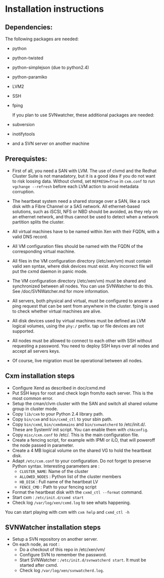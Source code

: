 Installation instructions
=========================

Dependencies:
-------------

The following packages are needed:

* python
* python-twisted  
* python-simplejson (due to python2.4)
* python-paramiko
* LVM2
* SSH
* fping

    If you plan to use SVNwatcher, these additional packages are needed:

* subversion
* inotifytools
* and a SVN server on another machine

Prerequistes:
-------------

* First of all, you need a SAN with LVM. 
The use of clvmd and the Redhat Cluster Suite is not manadatory, but it is a good idea if you do not want to risk loosing data.
Without clvmd, set `REFRESH=True` in `cxm.conf` to run `vgchange --refresh` before each LVM action to avoid metadata corruption.

* The heartbeat system need a shared storage over a SAN, like a rack disk with a Fibre Channel or a SAS network. All ethernet-based solutions, such as iSCSI, NFS or NBD should be avoided, as they rely on an ethernet network, and thus cannot be used to detect when a network partition splits the cluster.

* All virtual machines have to be named within Xen with their FQDN, with a valid DNS record.

* All VM configuration files should be named with the FQDN of the corresponding virtual machine.

* All files in the VM configuration directory (/etc/xen/vm) must contain valid xen syntax, where disk devices must exist. Any incorrect file will put the cxmd daemon in panic mode.

* The VM configuration directory (/etc/xen/vm) must be shared and synchronized between all nodes. You can use SVNWatcher to do this. See /doc/SVNWatcher.md for more information.

* All servers, both physical and virtual, must be configured to answer a ping request that can be sent from anywhere in the cluster. fping is used to check whether virtual machines are alive.

* All disk devices used by virtual machines must be defined as LVM logical volumes, using the `phy:/` prefix. tap or file devices are not supported.

* All nodes must be allowed to connect to each other with SSH without requesting a password. You need to deploy SSH keys over all nodes and accept all servers keys.

* Of course, live migration must be operational between all nodes.


Cxm installation steps
----------------------

* Configure Xend as described in doc/cxmd.md
* Put SSH keys for root and check login from/to each server. This is the most common error.
* Setup the cman/clvm cluster with the SAN and switch all shared volume group in cluster mode.
* Copy `lib/cxm` to your Python 2.4 library path.
* Copy `bin/cxm` and `bin/cxmd_ctl` to your sbin path.
* Copy `bin/cxmd`, `bin/cxmdomains` and `bin/svnwatcherd` to /etc/init.d/. These are SystemV init script. You can enable them with `chkconfig`.
* Copy `misc/cxm.conf` to /etc/. This is the main configuration file. 
* Create a fencing script, for example with IPMI or iLO, that will poweroff the node passed in parameter.
* Create a 4 MB logical volume on the shared VG to hold the heartbeat disk.
* Adapt `/etc/cxm.conf` to your configuration. Do not forget to preserve Python syntax. Interesting parameters are :
    * `CLUSTER_NAME`: Name of the cluster
    * `ALLOWED_NODES` : Python list of the cluster members
    * `HB_DISK` : Full name of the heartbeat LV
    * `FENCE_CMD` : Path to your fencing script
* Format the heartbeat disk with the `cxmd_ctl --format` command.
* Start cxm : `/etc/init.d/cxmd start`
* Check log `/var/log/xen/cxmd.log` to see whats happening.

You can start playing with cxm with `cxm help` and `cxmd_ctl -h` 


SVNWatcher installation steps
-----------------------------

* Setup a SVN repository on another server.
* On each node, as root :
    * Do a checkout of this repo in /etc/xen/vm/
    * Configure SVN to remember the password.
    * Start SVNWatcher : `/etc/init.d/svnwatcherd start`. It must be started after cxmd.
    * Check log `/var/log/xen/svnwatcherd.log`.


